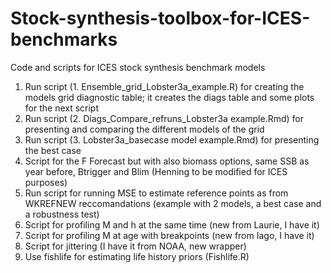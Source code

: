 # Stock-synthesis-toolbox-for-ICES-benchmarks
Code and scripts for ICES stock synthesis benchmark models

1.	Run script (1. Ensemble_grid_Lobster3a_example.R) for creating the models grid diagnostic table; it creates the diags table and some plots for the next script
2.	Run script (2. Diags_Compare_refruns_Lobster3a example.Rmd) for presenting and comparing the different models of the grid 
3.	Run script (3. Lobster3a_basecase model example.Rmd) for presenting the best case 
4.	Script for the F Forecast but with also biomass options, same SSB as year before, Btrigger and Blim (Henning to be modified for ICES purposes)
5.	Run script for running MSE to estimate reference points as from WKREFNEW reccomandations (example with 2 models, a best case and a robustness test)
6.	Script for profiling M and h at the same time (new from Laurie, I have it)
7.	Script for profiling M at age with breakpoints (new from Iago, I have it)
8.	Script for jittering (I have it from NOAA, new wrapper)
9.	Use fishlife for estimating life history priors (Fishlife.R)

